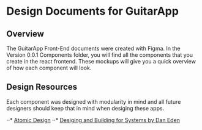 # Design Documents for GuitarApp

## Overview
The GuitarApp Front-End documents were created with Figma. In the Version 0.0.1 Components folder, you will find all the components that you create in the react frontend. These mockups will give you a quick overview of how each component will look. 

## Design Resources
Each component was designed with modularity in mind and all future designers should keep that in mind when desiging these apps. 

⋅⋅* [Atomic Design](http://bradfrost.com/blog/post/atomic-web-design/) 
⋅⋅* [Desiging and Building for Systems by Dan Eden](https://daneden.me/2019/03/29/designing-for-systems/)

